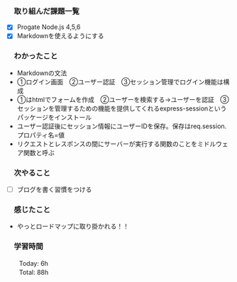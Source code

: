 ### 　取り組んだ課題一覧  
- [x] Progate Node.js 4,5,6
- [x] Markdownを使えるようにする
### 　わかったこと
* Markdownの文法
* ①ログイン画面　②ユーザー認証　③セッション管理でログイン機能は構成
* ①はhtmlでフォームを作成　②ユーザーを検索する→ユーザーを認証　③セッションを管理するための機能を提供してくれるexpress-sessionというパッケージをインストール
* ユーザー認証後にセッション情報にユーザーIDを保存。保存はreq.session.プロパティ名=値
* リクエストとレスポンスの間にサーバーが実行する関数のことをミドルウェア関数と呼ぶ
### 　次やること
- [ ] ブログを書く習慣をつける
### 　感じたこと
* やっとロードマップに取り掛かれる！！
### 　学習時間
　　Today: 6h  
　　Total: 88h 
